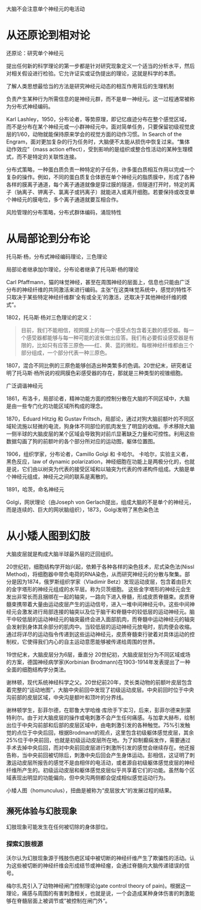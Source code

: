 大脑不会注意单个神经元的电活动

# 从还原论到相对论
还原论：研究单个神经元

提出任何新的科学理论的第一步都是针对研究现象定义一个适当的分析水平，然后对相关假设进行检验。它允许证实或证伪提出的理论，这就是科学的本质。

了解人类思想最恰当的方法是研究神经元动态的相互作用背后的生理机制

负责产生某种行为所需信息的是神经元群，而不是单一神经元。这一过程通常被称为分布式神经编码。

Karl Lashley，1950，分布论者，等势原理，即记忆痕迹分布在整个感觉区域，而不是分布在某个神经元或一小群神经元中。面对简单任务，只要保留初级视觉皮层的1/60，动物就能保持原来学会的视觉方面的动作习惯。In Search of the Engram，面对更加复杂的行为任务时，大脑便不太能从损伤中恢复过来。“集体动作效应”（mass action effect），受到影响的是组织或整合性活动的某种生理模式，而不是特定的关联性连接。

分布式策略，一种蛋白质负责一种特定的子任务，许多蛋白质相互作用以完成一个复杂的操作。例如，不同的蛋白质复合体嵌在单个神经元的脂质膜中，形成了各种各样的膜离子通道，每个离子通道就像是穿过膜的隧道，但隧道打开时，特定的离子（钠离子、钾离子、氯离子或钙离子）就能进入或离开细胞。若要保持或改变单个神经元的膜电位，多个离子通道就要互相合作。

风险管理的分布策略，分布式群体编码，涌现特性

# 从局部论到分布论

托马斯·杨，分布式神经编码理论，三色理论

局部论者继承加尔理论，分布论者继承了托马斯·杨的理论

Carl Pfaffmann，猫的味觉神经，甚至在周围神经的层面上，信息也只能由广泛分布的神经纤维的共同激活来进行编码。主张“在这类味觉系统中，感觉的特性不只取决于某些特定神经纤维群‘全有或全无’的激活，还取决于其他神经纤维的模式”。

1802，托马斯·杨对三色理论的定义：
>目前，我们不能相信，视网膜上的每一个感受点包含着无数的感受器。每一个感受器都能够与每一种可能的波长做出应答。我们有必要假设感受器是有限的，比如只有应答三原色——红、黄、蓝的微粒。每根神经纤维都由三个部分组成，一个部分代表一种三原色。

1807，混合不同比例的三原色能够创造出种类繁多的色调。20世纪末，研究者证明了托马斯·杨所说的视网膜色彩感受器的存在，那就是三种类型的视锥细胞。

广泛调谐神经元

1861，布洛卡，局部论者，精神功能方面的控制分散在大脑的不同区域中，大脑是由一些专门化的功能区域所构成的理念。

1870，Eduard Hitzig 和 Gustav Fritsch，局部论，通过对狗大脑前额叶的不同区域轮流施以轻微的电流，狗身体不同部位的肌肉发生了明显的收缩。手术移除大脑一侧半球的大脑皮层的某个区域会导致狗对前爪显著缺乏力量和可控性。利用这些数据勾画了狗的前额叶的各个部分所对应的运动图，躯体位置图。


1906，组织学家，分布论者，Camillo Golgi 和 卡哈尔。
卡哈尔，实验主义者，黑色反应，law of dynamic polarization，神经细胞在功能上是两极分化的，也就是说，它们由以树突为代表的接受区域和以轴突为代表的传递构件组成。大脑是单个神经元组成，神经元之间的联系是离散的。

1891，哈茨，命名神经元

Golgi，网状理论（由Joseph von Gerlach提出，组成大脑的不是单个的神经元，而是连续的、巨大的网状脑组织），1873，Golgi发明了黑色染色法


# 从小矮人图到幻肢
大脑皮层就是构成大脑半球最外层的迂回组织。

20世纪初，细胞结构学开始兴起，依赖于各种各样的染色技术，尼式染色法(Nissl Method)，将细胞器中带负电荷的RNA染色，从而研究神经元的分散与聚集。部分是因为1874，俄罗斯组织学家（Vladimir Betz）发现运动皮层，包含着由巨大的金字塔形的神经元组成的水平层。称为贝茨细胞。
这些金字塔形的神经元会生发出非常长而且捆绑在一起的轴突，一路向下进入脊髓，形成皮质脊髓束。皮质脊髓束携带着大量由运动皮层产生的运动信号，进入一堆中间神经元中。这些中间神经元会激发进行局部连接的轴突以及位于脑干和脊髓中的较低层的运动神经元。脑干中较低层的运动神经元的轴突最终会进入面部肌肉，而脊髓中运动神经元的轴突会发射到身体其余部分的肌肉中。当较低层的运动神经元放电时，肌肉便会收缩。通过将详尽的运动指令传递到这些运动神经元，皮质脊髓束行驶着对具体运动的控制权，它使得我们内心的自主运动意愿能够被传递给周围的世界。

19世纪末，大脑皮层分为6层，垂直分
20世纪初，大脑皮层划分为不同区域或场的方案，德国神经病学家(Korbinian Brodmann)在1903-1914年发表提出了一种全面的细胞结构学分类法。

谢林顿，现代系统神经科学之父。20世纪前20年，灵长类动物的前额叶皮层包含着完整的“运动地图”，大脑中央前回中发现了初级运动皮层。中央前回时位于中央沟前部的皮层区域，中央沟是额叶和顶叶的分界线。

谢林顿学生，彭菲尔德，在耶鲁大学哈维·库欣手下实习，后来，彭菲尔德来到蒙特利尔。由于对大脑皮层的操作或电刺激不会产生任何痛感。与加拿大赫布，绘制出位于中央沟前部和后部的皮层区域中，由电刺激引发的各种触觉。75%引发触觉的点位于中央后回，根据Brodmann的观点，这里包含初级躯体感觉皮层，其余25%位于中央前回，也就是初级运动皮层所在地。为了抑制癫痫发作，需要通过手术去掉中央后回，而对中央前回皮层进行刺激所引发的感觉会继续存在。他还报告称，当中央前回被切除后，刺激中央后回会产生身体运动。彭相信，这证明了刺激运动皮层所报告的感觉不是由相伴的电活动，或者源自初级躯体感觉皮层的神经纤维所产生的。初级运动皮层和躯体感觉皮层似乎共享着它们的功能。虽然每个区域表现出明显的功能偏向，但中央沟两侧都会促成相似感觉运动行为。

小矮人图（homunculus），扭曲是被称为“皮层放大”的发展过程的结果。

## 濒死体验与幻肢现象
幻肢现象可能发生在任何被切除的身体部位。

### 探索幻肢根源
沃尔认为幻肢现象源于残肢伤疤区域中被切断的神经纤维产生了欺骗性的活动。认为这些被切断的神经纤维会形成结节或神经瘤，会通过脊髓向大脑传递错误的信号。

梅尔扎克引入了动物神经闸门控制理论(gate control theory of pain)。根据这一理论，痛感与周围的有害刺激相关，也就是说，一个会造成某种身体伤害的刺激能够在脊髓层面上被调节或”被控制在闸门外“。

